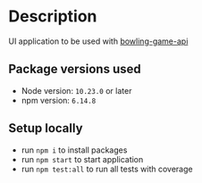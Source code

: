 # Description

UI application to be used with [bowling-game-api](https://github.com/ricavalcanti/bowling-game-api)

## Package versions used
* Node version: `10.23.0` or later
* npm version: `6.14.8`

## Setup locally
- run `npm i` to install packages
- run `npm start` to start application
- run `npm test:all` to run all tests with coverage
